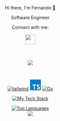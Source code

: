 <div style="text-align:center;">
<p align="center">Hi there, I'm Fernando 👋</p>
<p align="center">Software Engineer</p>
<p align="center">Connect with me: </p>
</div>
<div style="text-align:center;">
<a>
    <p align="center"> 
        <a href="https://www.linkedin.com/in/fernando-correia-ab018079/" target="_blank" rel="noreferrer"><img src="https://raw.githubusercontent.com/danielcranney/readme-generator/main/public/icons/socials/linkedin.svg" width="32" height="32" /></a></a> 
    </p>
</a>
<br />
<p align="center">
<a href="https://github.com/facorreiaa/github-readme-stats">
  <img align="center" src="https://github-readme-stats.vercel.app/api?username=FACorreiaa&show_icons=true&theme=radical" />
</a></p>
<br /> 

<a>
    <p align="center"> 
        <a href="https://tailwindcss.com/" target="_blank" rel="noreferrer"><img src="https://www.vectorlogo.zone/logos/tailwindcss/tailwindcss-icon.svg" width="35" height="35" alt="tailwind" /></a> 
        <a href="https://go.dev/doc/" target="_blank" rel="noreferrer"><img src="https://raw.githubusercontent.com/devicons/devicon/master/icons/typescript/typescript-original.svg" width="35" height="35" alt="typescript" /></a> 
        <a href="https://go.dev/doc/" target="_blank" rel="noreferrer"><img src="https://raw.githubusercontent.com/danielcranney/readme-generator/main/public/icons/skills/go-colored.svg" width="35" height="35" alt="Go" /></a> </p>
</a>

[![My Tech Stack](https://github-readme-tech-stack.vercel.app/api/cards?username=FACorreiaa?fontWeight=bold&lineCount=1&theme=catppuccin_frappe)](https://github-readme-tech-stack.vercel.app/api/cards?fontWeight=bold&lineCount=1&theme=catppuccin_frappe)

<p align="center">
<a href="https://github.com/FACorreiaa" align="center"><img src="https://github-readme-stats.vercel.app/api/top-langs/?username=FACorreiaa&langs_count=10&title_color=ffffff&text_color=ffffff&icon_color=0891b2&bg_color=1c1917&hide_border=true&locale=en&custom_title=Top%20%Languages" alt="Top Languages" /></a>
<br><a href="http://www.github.com/FACorreiaa"><img src="https://github-readme-streak-stats.herokuapp.com/?user=FACorreiaa&stroke=ffffff&background=1c1917&ring=ffffff&fire=FFFF00&currStreakNum=ffffff&currStreakLabel=ffffff&sideNums=ef4239&sideLabels=00FFFF&dates=FFA500&hide_border=true&bg_color=303446&text_color=c6d0f5&icon_color=ca9ee6&title_color=81c8be" /></a>
</a>
</p>
